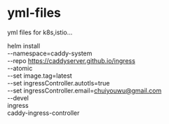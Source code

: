 # yml-files
yml files for k8s,istio...



helm install \
    --namespace=caddy-system \
    --repo https://caddyserver.github.io/ingress \
    --atomic \
    --set image.tag=latest  \
    --set ingressController.autotls=true \
    --set ingressController.email=chuiyouwu@gmail.com \
    --devel \
    ingress \
    caddy-ingress-controller